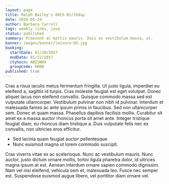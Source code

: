 ```yaml
---
layout: page
title: Ralph Bailey's 60th Birthday
date: 2016-05-24
author: Barbara Carroll
tags: weekly links, java
status: published
summary: Praesent ac mattis mauris. Duis ac vestibulum massa, ut.
banner: images/banner/leisure-05.jpg
booking:
  startDate: 01/20/2017
  endDate: 01/22/2017
  ctyhocn: ABISWHX
  groupCode: RB6B
published: true
---
```

Cras a risus iaculis metus fermentum fringilla. Ut justo ligula, imperdiet eu eleifend a, sagittis id turpis. Cras molestie feugiat est eget volutpat. Donec aliquet lacus non eleifend convallis. Quisque commodo massa sed est vulputate ullamcorper. Vestibulum pulvinar non nibh id pulvinar. Interdum et malesuada fames ac ante ipsum primis in faucibus. Sed non ullamcorper sem. Donec et quam massa. Phasellus dapibus facilisis mollis. Curabitur sit amet ex a massa auctor rhoncus porta sit amet ante. Integer tristique feugiat diam, eu rhoncus diam tristique a. Duis vulputate felis nec ex convallis, non ultricies eros efficitur.

* Sed lacinia quam feugiat auctor pellentesque
* Nunc euismod magna ut lorem commodo suscipit.

Cras viverra vitae ex ac scelerisque. Nunc ac vestibulum mauris. Nunc auctor, justo dictum ornare mollis, tortor ligula pharetra dolor, id ultrices magna ipsum at est. Aenean interdum ornare sapien commodo dignissim. Nam vel nisi eleifend, vehicula sem et, malesuada leo. Fusce nec semper est. Suspendisse euismod augue libero, vel porttitor diam ornare vel.

